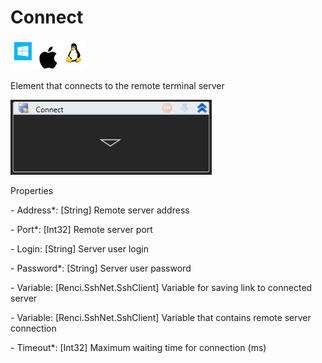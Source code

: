 # Connect

![](<../../../../.gitbook/assets/image (101).png>)

Element that connects to the remote terminal server

![](<../../../../.gitbook/assets/1 (22).png>)

Properties

&#x20; \- Address\*: \[String] Remote server address

&#x20;\- Port\*: \[Int32] Remote server port

&#x20;\- Login: \[String] Server user login

&#x20;\- Password\*: \[String] Server user password

&#x20;\- Variable: \[Renci.SshNet.SshClient] Variable for saving link to connected server

&#x20;\- Variable: \[Renci.SshNet.SshClient] Variable that contains remote server connection

&#x20;\- Timeout\*: \[Int32] Maximum waiting time for connection (ms)
